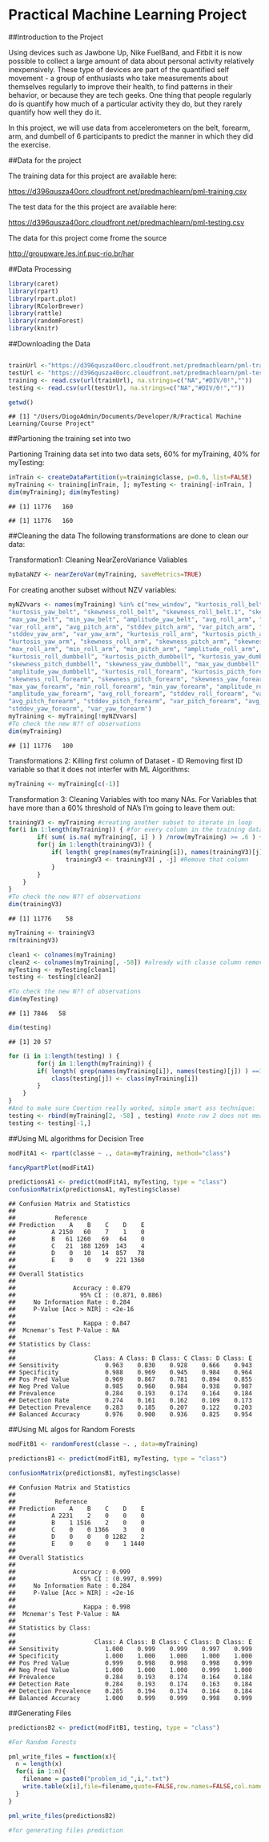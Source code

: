 # Practical Machine Learning Project


##Introduction to the Project

Using devices such as Jawbone Up, Nike FuelBand, and Fitbit it is now possible to collect a large amount of data about personal activity relatively inexpensively. These type of devices are part of the quantified self movement - a group of enthusiasts who take measurements about themselves regularly to improve their health, to find patterns in their behavior, or because they are tech geeks. One thing that people regularly do is quantify how much of a particular activity they do, but they rarely quantify how well they do it.

In this project, we will use data from accelerometers on the belt, forearm, arm, and dumbell of 6 participants to predict the manner in which they did the exercise.

##Data for the project

The training data for this project are available here:

https://d396qusza40orc.cloudfront.net/predmachlearn/pml-training.csv

The test data for the this project are available here:

https://d396qusza40orc.cloudfront.net/predmachlearn/pml-testing.csv

The data for this project come frome the source

http://groupware.les.inf.puc-rio.br/har

##Data Processing

```r
library(caret)
library(rpart)
library(rpart.plot)
library(RColorBrewer)
library(rattle)
library(randomForest)
library(knitr)

```

##Downloading the Data

```r

trainUrl <-"https://d396qusza40orc.cloudfront.net/predmachlearn/pml-training.csv"
testUrl <- "https://d396qusza40orc.cloudfront.net/predmachlearn/pml-testing.csv"
training <- read.csv(url(trainUrl), na.strings=c("NA","#DIV/0!",""))
testing <- read.csv(url(testUrl), na.strings=c("NA","#DIV/0!",""))
```

```r
getwd()
```

```
## [1] "/Users/DiogoAdmin/Documents/Developer/R/Practical Machine Learning/Course Project"
```

##Partioning the training set into two

Partioning Training data set into two data sets, 60% for myTraining, 40% for myTesting:

```r
inTrain <- createDataPartition(y=training$classe, p=0.6, list=FALSE)
myTraining <- training[inTrain, ]; myTesting <- training[-inTrain, ]
dim(myTraining); dim(myTesting)
```

```
## [1] 11776   160
```

```
## [1] 11776   160
```

##Cleaning the data
The following transformations are done to clean our data:

Transformation1: Cleaning NearZeroVariance Valiables

```r
myDataNZV <- nearZeroVar(myTraining, saveMetrics=TRUE)
```

For creating another subset without NZV variables:

```r
myNZVvars <- names(myTraining) %in% c("new_window", "kurtosis_roll_belt", "kurtosis_picth_belt",
"kurtosis_yaw_belt", "skewness_roll_belt", "skewness_roll_belt.1", "skewness_yaw_belt",
"max_yaw_belt", "min_yaw_belt", "amplitude_yaw_belt", "avg_roll_arm", "stddev_roll_arm",
"var_roll_arm", "avg_pitch_arm", "stddev_pitch_arm", "var_pitch_arm", "avg_yaw_arm",
"stddev_yaw_arm", "var_yaw_arm", "kurtosis_roll_arm", "kurtosis_picth_arm",
"kurtosis_yaw_arm", "skewness_roll_arm", "skewness_pitch_arm", "skewness_yaw_arm",
"max_roll_arm", "min_roll_arm", "min_pitch_arm", "amplitude_roll_arm", "amplitude_pitch_arm",
"kurtosis_roll_dumbbell", "kurtosis_picth_dumbbell", "kurtosis_yaw_dumbbell", "skewness_roll_dumbbell",
"skewness_pitch_dumbbell", "skewness_yaw_dumbbell", "max_yaw_dumbbell", "min_yaw_dumbbell",
"amplitude_yaw_dumbbell", "kurtosis_roll_forearm", "kurtosis_picth_forearm", "kurtosis_yaw_forearm",
"skewness_roll_forearm", "skewness_pitch_forearm", "skewness_yaw_forearm", "max_roll_forearm",
"max_yaw_forearm", "min_roll_forearm", "min_yaw_forearm", "amplitude_roll_forearm",
"amplitude_yaw_forearm", "avg_roll_forearm", "stddev_roll_forearm", "var_roll_forearm",
"avg_pitch_forearm", "stddev_pitch_forearm", "var_pitch_forearm", "avg_yaw_forearm",
"stddev_yaw_forearm", "var_yaw_forearm")
myTraining <- myTraining[!myNZVvars]
#To check the new N?? of observations
dim(myTraining)
```

```
## [1] 11776   100
```

Transformations 2:  Killing first column of Dataset - ID Removing first ID variable so that it does not interfer with ML Algorithms:

```r
myTraining <- myTraining[c(-1)]
```

Transformation 3: Cleaning Variables with too many NAs. For Variables that have more than a 60% threshold of NA’s I’m going to leave them out:

```r
trainingV3 <- myTraining #creating another subset to iterate in loop
for(i in 1:length(myTraining)) { #for every column in the training dataset
        if( sum( is.na( myTraining[, i] ) ) /nrow(myTraining) >= .6 ) { #if n?? NAs > 60% of total observations
        for(j in 1:length(trainingV3)) {
            if( length( grep(names(myTraining[i]), names(trainingV3)[j]) ) ==1)  { #if the columns are the same:
                trainingV3 <- trainingV3[ , -j] #Remove that column
            }   
        } 
    }
}
#To check the new N?? of observations
dim(trainingV3)
```

```
## [1] 11776    58
```

```r
myTraining <- trainingV3
rm(trainingV3)
```


```r
clean1 <- colnames(myTraining)
clean2 <- colnames(myTraining[, -58]) #already with classe column removed
myTesting <- myTesting[clean1]
testing <- testing[clean2]

#To check the new N?? of observations
dim(myTesting)
```

```
## [1] 7846   58
```

```r
dim(testing)
```

```
## [1] 20 57
```
```r
for (i in 1:length(testing) ) {
        for(j in 1:length(myTraining)) {
        if( length( grep(names(myTraining[i]), names(testing)[j]) ) ==1)  {
            class(testing[j]) <- class(myTraining[i])
        }      
    }      
}
#And to make sure Coertion really worked, simple smart ass technique:
testing <- rbind(myTraining[2, -58] , testing) #note row 2 does not mean anything, this will be removed right.. now:
testing <- testing[-1,]
```

##Using ML algorithms for Decision Tree

```r
modFitA1 <- rpart(classe ~ ., data=myTraining, method="class")
```

```r
fancyRpartPlot(modFitA1)
```


```r
predictionsA1 <- predict(modFitA1, myTesting, type = "class")
confusionMatrix(predictionsA1, myTesting$classe)
```
```
## Confusion Matrix and Statistics
## 
##           Reference
## Prediction    A    B    C    D    E
##          A 2150   60    7    1    0
##          B   61 1260   69   64    0
##          C   21  188 1269  143    4
##          D    0   10   14  857   78
##          E    0    0    9  221 1360
## 
## Overall Statistics
##                                         
##                Accuracy : 0.879         
##                  95% CI : (0.871, 0.886)
##     No Information Rate : 0.284         
##     P-Value [Acc > NIR] : <2e-16        
##                                         
##                   Kappa : 0.847         
##  Mcnemar's Test P-Value : NA            
## 
## Statistics by Class:
## 
##                      Class: A Class: B Class: C Class: D Class: E
## Sensitivity             0.963    0.830    0.928    0.666    0.943
## Specificity             0.988    0.969    0.945    0.984    0.964
## Pos Pred Value          0.969    0.867    0.781    0.894    0.855
## Neg Pred Value          0.985    0.960    0.984    0.938    0.987
## Prevalence              0.284    0.193    0.174    0.164    0.184
## Detection Rate          0.274    0.161    0.162    0.109    0.173
## Detection Prevalence    0.283    0.185    0.207    0.122    0.203
## Balanced Accuracy       0.976    0.900    0.936    0.825    0.954

```

##Using ML algos for Random Forests

```r
modFitB1 <- randomForest(classe ~. , data=myTraining)

predictionsB1 <- predict(modFitB1, myTesting, type = "class")

confusionMatrix(predictionsB1, myTesting$classe)
```

```
## Confusion Matrix and Statistics
## 
##           Reference
## Prediction    A    B    C    D    E
##          A 2231    2    0    0    0
##          B    1 1516    2    0    0
##          C    0    0 1366    3    0
##          D    0    0    0 1282    2
##          E    0    0    0    1 1440
## 
## Overall Statistics
##                                         
##                Accuracy : 0.999         
##                  95% CI : (0.997, 0.999)
##     No Information Rate : 0.284         
##     P-Value [Acc > NIR] : <2e-16        
##                                         
##                   Kappa : 0.998         
##  Mcnemar's Test P-Value : NA            
## 
## Statistics by Class:
## 
##                      Class: A Class: B Class: C Class: D Class: E
## Sensitivity             1.000    0.999    0.999    0.997    0.999
## Specificity             1.000    1.000    1.000    1.000    1.000
## Pos Pred Value          0.999    0.998    0.998    0.998    0.999
## Neg Pred Value          1.000    1.000    1.000    0.999    1.000
## Prevalence              0.284    0.193    0.174    0.164    0.184
## Detection Rate          0.284    0.193    0.174    0.163    0.184
## Detection Prevalence    0.285    0.194    0.174    0.164    0.184
## Balanced Accuracy       1.000    0.999    0.999    0.998    0.999
```


##Generating Files

```r
predictionsB2 <- predict(modFitB1, testing, type = "class")

#For Random Forests
```

```r
pml_write_files = function(x){
  n = length(x)
  for(i in 1:n){
    filename = paste0("problem_id_",i,".txt")
    write.table(x[i],file=filename,quote=FALSE,row.names=FALSE,col.names=FALSE)
  }
}

pml_write_files(predictionsB2)

#for generating files prediction
```


